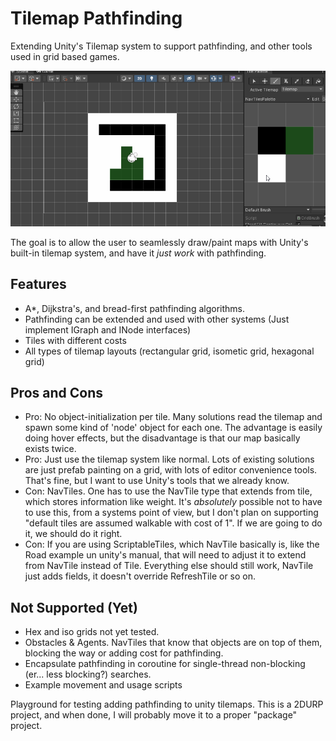 # Tilemap Pathfinding
Extending Unity's Tilemap system to support pathfinding, and other tools used in grid based games. 

![Example](Documentation~/path1.gif)

The goal is to allow the user to seamlessly draw/paint maps with Unity's built-in tilemap system, and have it _just work_ with pathfinding. 

## Features
- A*, Dijkstra's, and bread-first pathfinding algorithms.
- Pathfinding can be extended and used with other systems (Just implement IGraph and INode interfaces)
- Tiles with different costs
- All types of tilemap layouts (rectangular grid, isometic grid, hexagonal grid)

## Pros and Cons
- Pro: No object-initialization per tile. Many solutions read the tilemap and spawn some kind of 'node' object for each one. The advantage is easily doing hover effects, but the disadvantage is that our map basically exists twice.
- Pro: Just use the tilemap system like normal. Lots of existing solutions are just prefab painting on a grid, with lots of editor convenience tools. That's fine, but I want to use Unity's tools that we already know.
- Con: NavTiles. One has to use the NavTile type that extends from tile, which stores information like weight. It's _absolutely_ possible not to have to use this, from a systems point of view, but I don't plan on supporting "default tiles are assumed walkable with cost of 1". If we are going to do it, we should do it right.
- Con: If you are using ScriptableTiles, which NavTile basically is, like the Road example un unity's manual, that will need to adjust it to extend from NavTile instead of Tile. Everything else should still work, NavTile just adds fields, it doesn't override RefreshTile or so on.
 
## Not Supported (Yet)
- Hex and iso grids not yet tested.
- Obstacles & Agents. NavTiles that know that objects are on top of them, blocking the way or adding cost for pathfinding.
- Encapsulate pathfinding in coroutine for single-thread non-blocking (er... less blocking?) searches.
- Example movement and usage scripts

Playground for testing adding pathfinding to unity tilemaps. This is a 2DURP project, and when done, I will probably move it to a proper "package" project.


